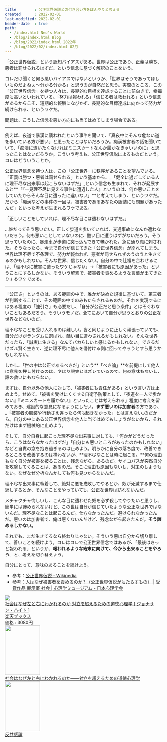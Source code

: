 ```yaml
---
title        : 公正世界仮説との付き合い方をぼんやりと考える
created      : 2022-02-01
last-modified: 2022-02-01
header-date  : true
path:
  - /index.html Neo's World
  - /blog/index.html Blog
  - /blog/2022/index.html 2022年
  - /blog/2022/02/index.html 02月
---
```


「公正世界仮説」という認知バイアスがある。世界は公正であり、正義は勝ち、悪者は罰せられるはずだ、という信念に基づく解釈のことをいう。

コレだけ聞くと何ら悪いバイアスではないというか、「世界はそうであってほしいものだよねぇ～分かる分かる」と思うのが自然だと思う。実際のところ、この「公正世界信念」を持つ人々は、長期的な目標を達成することに前向きで、幸福度も高いといわれている。「努力は報われる」「信じる者は救われる」という信念があるからこそ、短期的な報酬になびかず、長期的な目標達成に向かって努力が続けられる、というワケだ。

問題は、こうした信念を悪い方向にも当てはめてしまう場合である。

---

例えば、夜道で暴漢に襲われたという事件を聞いて、「真夜中にそんな危ない道を歩いている方が悪い」と思ったことはないだろうか。痴漢被害者の話を聞いていて、「痴漢に遭いたくなければミニスカートなんか履かなきゃいいのに」と思ったことはないだろうか。こういう考えも、公正世界仮説によるものだという。コレはどういうことか。

公正世界信念を持つ人は、この「公正世界」に秩序があることを望んでいる。「正義は勝つ・悪者は罰せられる」という基本から、_「健全に過ごしている人に理不尽な出来事は起こらないはずだ」_という信念も生まれて、それが発展すると**「『一見理不尽に見える事件に遭遇した人』というのは、何か悪いことをしていたからそんな目に遭ったに違いない」**と考えてしまう、というワケだ。だから「痴漢などの事件の一因は、被害者であるあなたの服装にも問題があったんだ」といった考えが生まれるワケである。

「正しいことをしていれば、理不尽な目には遭わないはずだ。」

…誰だってそう思いたい。正しく歩道を歩いていれば、交通事故になんか遭わないだろう。何も悪いことしていないのに、酷い目に遭うはずがないだろう。そう思っていたのに、暴走車が歩道に突っ込んできて轢かれた。急に通り魔に刺された。そうなったら、今まで自分が信じてきた「公正世界信念」が崩れてしまう。世界は理不尽で不条理で、努力が報われず、悪者が罰せられずのうのうと生きてるのかもしれない。そんな世界、信じたくない。自分の中で辻褄を合わせるには、「理不尽に被害に遭ったワケじゃない」→「被害者にも原因があった」ということにするしかない。そういう解釈で、被害者を責めるような言葉が出てきたりするワケである。

---

「公正さ」というのは、ある範囲の中で、誰かが決めた規律に基づいて、第三者が判断することで、その範囲の中でのみもたらされるものだ。それを実現するにはある程度の「強引さ」も必要だし、「自分が公正だと思う条件」とはそぐわないこともあるだろう。そういうモノだ。全てにおいて自分が思うとおりの公正な世界などないのだ。

理不尽なことを受け入れるのは難しい。皆と同じように正しく頑張っていても、自分だけがランダムに選ばれ、酷い目に遭わされるかもしれない。そんな世界だったら、「誠実に生きる」なんてバカらしいと感じるかもしれない。できるだけズル賢く生きて、逆に理不尽に他人を傷付ける側に回ってやろうとすら思うかもしれない。

しかし、「世の中は公正であるべきだ」という**「べき論」**を前提にして他人に意見を押し付けるのは、やはり現実とはズレているので、何の意味もないし、誰の救いにもならない。

まずは、自分以外の他人に対して、「被害者にも責任がある」という言い方は止めよう。せめて、「被害を受けにくくする自衛予防策として、『夜道を一人で歩かない』『ミニスカートを履かない』といったことは考えられる」程度に考えを留めておき、建設的な意見になるようにしたい。**まず悪いのは加害者**の方であり、_「被害者の服装や行動さえ違ったら何も起きなかった」とは言えない_のだから。自分の中にある公正世界信念を他人に当てはめてもしょうがないから、それだけはまず機械的に止めよう。

そして、自分自身に起こった理不尽な出来事に対しても、「何かがどうだったら、こうはならなかったはずだ」「自分にも悪いところがあったのかもしれない」などと自責の念を抱き過ぎるのは止めよう。明らかに自分の落ち度で、改善できるところを改善するのは構わないが、**理不尽なことは時に起こる。**何の理由もなく自分が被害を被ることは、残念ながら、あるのだ。サイコパスが突然自分を攻撃してくることは、あるのだ。そこに理由も原因もないし、対策のしようもない。なぜなぜ分析なんかしても何も見つからないんだ。

理不尽な出来事に執着して、絶対に悪を成敗してやるとか、奴が死滅するまで仕返しするとか、そんなことをやっていても、公正な世界は訪れないんだ。

メチャクチャ悔しいし、こんな目に遭わせた奴を必ず殺してやりたいと思うし、簡単には諦められないけど、この世は自分が信じていたような公正な世界ではないんだ。理不尽なことは起こるんだ。仕方なかったんだ。避けられなかったんだ。悪いのは加害者で、俺は悪くないんだけど、残念ながら起きたんだ。**そう諦めるしかない。**

それでも、まだ生きてるなら終わりじゃない。そういう悪は自分から切り離して、善いことを続けよう。コレはコレで公正世界信念ではあるが、「最後はきっと報われる」というか、**報われるような結末に向けて、今から出来ることをやろう**、と、考えを切り替えよう。

自分にとって、意味のあることを続けよう。

- 参考：[公正世界仮説 - Wikipedia](https://ja.wikipedia.org/wiki/%E5%85%AC%E6%AD%A3%E4%B8%96%E7%95%8C%E4%BB%AE%E8%AA%AC)
- 参考：[人はなぜ被害者を責めるのか？（公正世界仮説がもたらすもの） | 受賞作品 展示室 社会 | 心理学ミュージアム - 日本心理学会](https://psychmuseum.jp/show_room/just_world/)

<div class="ad-rakuten">
  <div class="ad-rakuten-image">
    <a href="https://hb.afl.rakuten.co.jp/hgc/g00q0722.waxyc9ff.g00q0722.waxyd017/?pc=https%3A%2F%2Fitem.rakuten.co.jp%2Fbook%2F12753798%2F&amp;m=http%3A%2F%2Fm.rakuten.co.jp%2Fbook%2Fi%2F16915641%2F">
      <img src="https://thumbnail.image.rakuten.co.jp/@0_mall/book/cabinet/1174/9784314011174.jpg?_ex=128x128">
    </a>
  </div>
  <div class="ad-rakuten-info">
    <div class="ad-rakuten-title">
      <a href="https://hb.afl.rakuten.co.jp/hgc/g00q0722.waxyc9ff.g00q0722.waxyd017/?pc=https%3A%2F%2Fitem.rakuten.co.jp%2Fbook%2F12753798%2F&amp;m=http%3A%2F%2Fm.rakuten.co.jp%2Fbook%2Fi%2F16915641%2F">社会はなぜ左と右にわかれるのか 対立を超えるための道徳心理学 [ ジョナサン・ハイト ]</a>
    </div>
    <div class="ad-rakuten-shop">
      <a href="https://hb.afl.rakuten.co.jp/hgc/g00q0722.waxyc9ff.g00q0722.waxyd017/?pc=https%3A%2F%2Fwww.rakuten.co.jp%2Fbook%2F&amp;m=http%3A%2F%2Fm.rakuten.co.jp%2Fbook%2F">楽天ブックス</a>
    </div>
    <div class="ad-rakuten-price">価格 : 3080円</div>
  </div>
</div>

<div class="ad-amazon">
  <div class="ad-amazon-image">
    <a href="https://www.amazon.co.jp/dp/B08MDMMFRD?tag=neos21-22&amp;linkCode=osi&amp;th=1&amp;psc=1">
      <img src="https://m.media-amazon.com/images/I/516kb6A8hiL._SL160_.jpg" width="112" height="160">
    </a>
  </div>
  <div class="ad-amazon-info">
    <div class="ad-amazon-title">
      <a href="https://www.amazon.co.jp/dp/B08MDMMFRD?tag=neos21-22&amp;linkCode=osi&amp;th=1&amp;psc=1">社会はなぜ左と右にわかれるのか――対立を超えるための道徳心理学</a>
    </div>
  </div>
</div>

<div class="ad-amazon">
  <div class="ad-amazon-image">
    <a href="https://www.amazon.co.jp/dp/B07HXKLFX5?tag=neos21-22&amp;linkCode=osi&amp;th=1&amp;psc=1">
      <img src="https://m.media-amazon.com/images/I/41FYjFk9gcL._SL160_.jpg" width="112" height="160">
    </a>
  </div>
  <div class="ad-amazon-info">
    <div class="ad-amazon-title">
      <a href="https://www.amazon.co.jp/dp/B07HXKLFX5?tag=neos21-22&amp;linkCode=osi&amp;th=1&amp;psc=1">反共感論</a>
    </div>
  </div>
</div>
